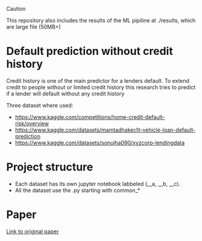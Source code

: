 > [!CAUTION]
> This repository also includes the results of the ML pipiline at ./results, which are large file (50MB+)

# Default prediction without credit history
Credit history is one of the main predictor for a lenders default. To extend credit to people without or limited credit history this research tries to predict if a lender will default without any credit history

Three dataset where used:
* https://www.kaggle.com/competitions/home-credit-default-risk/overview
* https://www.kaggle.com/datasets/mamtadhaker/lt-vehicle-loan-default-prediction
* https://www.kaggle.com/datasets/sonujha090/xyzcorp-lendingdata

# Project structure
* Each dataset has its own jupyter notebook labbeled (__a, __b, __c). 
* All the dataset use the .py starting with common_*

# Paper
[Link to original paper](https://papers.ssrn.com/sol3/papers.cfm?abstract_id=4730445)
